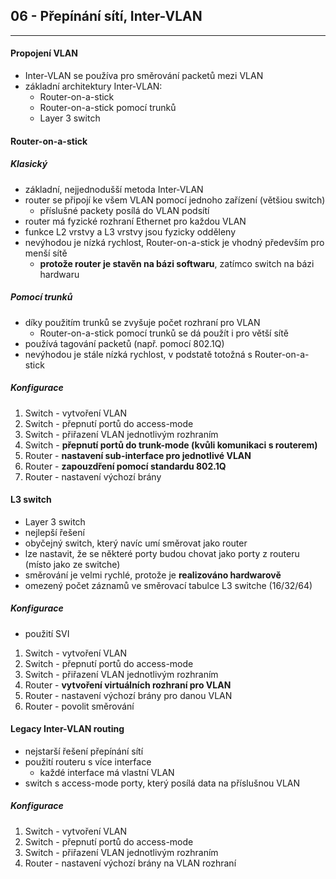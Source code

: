 ## 06 - Přepínání sítí, Inter-VLAN
----

#### Propojení VLAN
- Inter-VLAN se používa pro směrování packetů mezi VLAN
- základní architektury Inter-VLAN:
  - Router-on-a-stick
  - Router-on-a-stick pomocí trunků
  - Layer 3 switch

#### Router-on-a-stick

##### Klasický
- základní, nejjednodušší metoda Inter-VLAN
- router se připojí ke všem VLAN pomocí jednoho zařízení (většiou switch)
  - příslušné packety posílá do VLAN podsítí
- router má fyzické rozhraní Ethernet pro každou VLAN
- funkce L2 vrstvy a L3 vrstvy jsou fyzicky odděleny
- nevýhodou je nízká rychlost, Router-on-a-stick je vhodný především pro menší sítě
  - **protože router je stavěn na bázi softwaru**, zatímco switch na bázi hardwaru

##### Pomocí trunků
- díky použitím trunků se zvyšuje počet rozhraní pro VLAN
  - Router-on-a-stick pomocí trunků se dá použít i pro větší sítě
- používá tagování packetů (např. pomocí 802.1Q)
- nevýhodou je stále nízká rychlost, v podstatě totožná s Router-on-a-stick

##### Konfigurace
1. Switch - vytvoření VLAN
2. Switch - přepnutí portů do access-mode
3. Switch - přiřazení VLAN jednotlivým rozhraním
3. Switch - **přepnutí portů do trunk-mode (kvůli komunikaci s routerem)**
4. Router - **nastavení sub-interface pro jednotlivé VLAN**
4. Router - **zapouzdření pomocí standardu 802.1Q**
4. Router - nastavení výchozí brány

#### L3 switch
- Layer 3 switch
- nejlepší řešení
- obyčejný switch, který navíc umí směrovat jako router
- lze nastavit, že se některé porty budou chovat jako porty z routeru (místo jako ze switche)
- směrování je velmi rychlé, protože je **realizováno hardwarově**
- omezený počet záznamů ve směrovací tabulce L3 switche (16/32/64)

##### Konfigurace
- použití SVI
1. Switch - vytvoření VLAN
2. Switch - přepnutí portů do access-mode
3. Switch - přiřazení VLAN jednotlivým rozhraním
4. Router - **vytvoření virtuálních rozhraní pro VLAN**
5. Router - nastavení výchozí brány pro danou VLAN
6. Router - povolit směrování

#### Legacy Inter-VLAN routing
- nejstarší řešení přepínání sítí
- použití routeru s více interface
  - každé interface má vlastní VLAN
- switch s access-mode porty, který posílá data na příslušnou VLAN

##### Konfigurace
1. Switch - vytvoření VLAN
2. Switch - přepnutí portů do access-mode
3. Switch - přiřazení VLAN jednotlivým rozhraním
4. Router - nastavení výchozí brány na VLAN rozhraní
